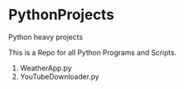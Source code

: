 # PythonProjects
Python heavy projects

This is a Repo for all Python Programs and Scripts.

1. WeatherApp.py
2. YouTubeDownloader.py
